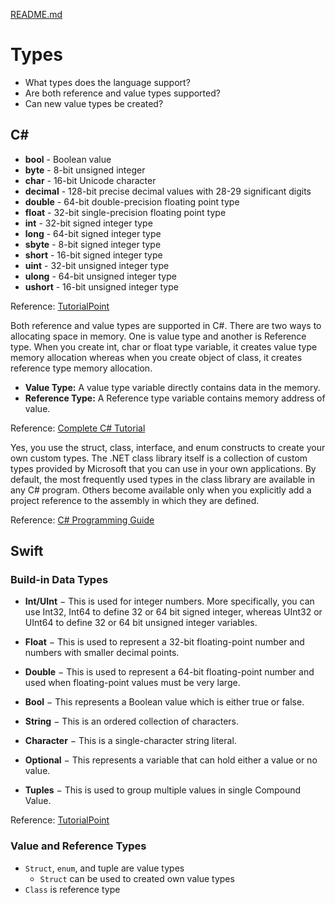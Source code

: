 [README.md](../README.md)

# Types
* What types does the language support?
* Are both reference and value types supported?
* Can new value types be created?

## C#
* **bool** - Boolean value	
* **byte** - 8-bit unsigned integer
* **char**	- 16-bit Unicode character
* **decimal** -	128-bit precise decimal values with 28-29 significant digits
* **double** - 64-bit double-precision floating point type
* **float** - 32-bit single-precision floating point type
* **int** - 32-bit signed integer type
* **long** - 64-bit signed integer type
* **sbyte** - 8-bit signed integer type
* **short** - 16-bit signed integer type
* **uint** - 32-bit unsigned integer type
* **ulong**	- 64-bit unsigned integer type
* **ushort** - 16-bit unsigned integer type

Reference: [TutorialPoint](https://www.tutorialspoint.com/csharp/csharp_data_types.htm)   

Both reference and value types are supported in C#.  There are two ways to allocating space in memory. One is value type and another is Reference type. When you create int, char or float type variable, it creates value type memory allocation whereas when you create object of class, it creates reference type memory allocation.
* **Value Type:** A value type variable directly contains data in the memory.
* **Reference Type:** A Reference type variable contains memory address of value.

Reference: [Complete C# Tutorial](https://www.completecsharptutorial.com/basic/valuetype-parameter)

Yes, you use the struct, class, interface, and enum constructs to create your own custom types. The .NET class library itself is a collection of custom types provided by Microsoft that you can use in your own applications. By default, the most frequently used types in the class library are available in any C# program. Others become available only when you explicitly add a project reference to the assembly in which they are defined. 

Reference: [C# Programming Guide](https://docs.microsoft.com/en-us/dotnet/csharp/programming-guide/types/)

## Swift
### Build-in Data Types
* **Int/UInt** − This is used for integer numbers. More specifically, you can use Int32, Int64 to define 32 or 64 bit signed integer, whereas UInt32 or UInt64 to define 32 or 64 bit unsigned integer variables.

* **Float** − This is used to represent a 32-bit floating-point number and numbers with smaller decimal points.

* **Double** − This is used to represent a 64-bit floating-point number and used when floating-point values must be very large. 

* **Bool** − This represents a Boolean value which is either true or false.

* **String** − This is an ordered collection of characters.

* **Character** − This is a single-character string literal. 

* **Optional** − This represents a variable that can hold either a value or no value.

* **Tuples** − This is used to group multiple values in single Compound Value.

Reference: [TutorialPoint](https://www.tutorialspoint.com/swift/swift_data_types.htm)

### Value and Reference Types
* `Struct`, `enum`, and tuple are value types
    * `Struct` can be used to created own value types
* `Class` is reference type
